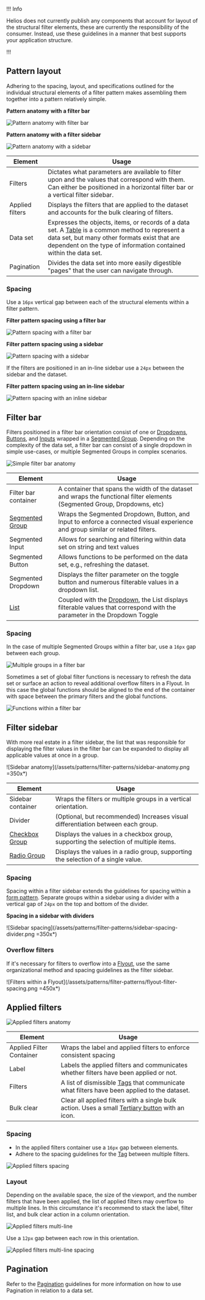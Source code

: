 !!! Info

Helios does not currently publish any components that account for layout of the structural filter elements, these are currently the responsibility of the consumer. Instead, use these guidelines in a manner that best supports your application structure.

!!!

## Pattern layout

Adhering to the spacing, layout, and specifications outlined for the individual structural elements of a filter pattern makes assembling them together into a pattern relatively simple.

**Pattern anatomy with a filter bar**

![Pattern anatomy with filter bar](/assets/patterns/filter-patterns/pattern-anatomy-specific-filter-bar.png)

**Pattern anatomy with a filter sidebar**

![Pattern anatomy with a sidebar](/assets/patterns/filter-patterns/pattern-anatomy-specific-sidebar.png)

| Element | Usage |
|---------|-------|
| Filters | Dictates what parameters are available to filter upon and the values that correspond with them. Can either be positioned in a horizontal filter bar or a vertical filter sidebar. |
| Applied filters | Displays the filters that are applied to the dataset and accounts for the bulk clearing of filters. |
| Data set | Expresses the objects, items, or records of a data set. A [Table](/components/table) is a common method to represent a data set, but many other formats exist that are dependent on the type of information contained within the data set. |
| Pagination | Divides the data set into more easily digestible "pages" that the user can navigate through. |

### Spacing

Use a `16px` vertical gap between each of the structural elements within a filter pattern.

**Filter pattern spacing using a filter bar**

![Pattern spacing with a filter bar](/assets/patterns/filter-patterns/pattern-anatomy-filter-bar-spacing.png)

**Filter pattern spacing using a sidebar**

![Pattern spacing with a sidebar](/assets/patterns/filter-patterns/pattern-anatomy-sidebar-spacing.png)

If the filters are positioned in an in-line sidebar use a `24px` between the sidebar and the dataset.

**Filter pattern spacing using an in-line sidebar**

![Pattern spacing with an inline sidebar](/assets/patterns/filter-patterns/pattern-anatomy-inline-sidebar-spacing.png)

## Filter bar

Filters positioned in a filter bar orientation consist of one or [Dropdowns](/components/dropdown), [Buttons](/components/button), and [Inputs](/components/form/text-input) wrapped in a [Segmented Group](/components/segmented-group). Depending on the complexity of the data set, a filter bar can consist of a single dropdown in simple use-cases, or multiple Segmented Groups in complex scenarios.

![Simple filter bar anatomy](/assets/patterns/filter-patterns/filter-bar-anatomy-01.png)

| Element | Usage |
|---------|-------|
| Filter bar container | A container that spans the width of the dataset and wraps the functional filter elements (Segmented Group, Dropdowns, etc) |
| [Segmented Group](/components/segmented-group) | Wraps the Segmented Dropdown, Button, and Input to enforce a connected visual experience and group similar or related filters. |
| Segmented Input | Allows for searching and filtering within data set on string and text values |
| Segmented Button | Allows functions to be performed on the data set, e.g., refreshing the dataset. |
| Segmented Dropdown | Displays the filter parameter on the toggle button and numerous filterable values in a dropdown list. |
| [List](/components/dropdown#list) | Coupled with the [Dropdown](/components/dropdown), the List displays filterable values that correspond with the parameter in the Dropdown Toggle |

### Spacing

In the case of multiple Segmented Groups within a filter bar, use a `16px` gap between each group.

![Multiple groups in a filter bar](/assets/patterns/filter-patterns/filter-bar-anatomy-02.png)

Sometimes a set of global filter functions is necessary to refresh the data set or surface an action to reveal additional overflow filters in a Flyout. In this case the global functions should be aligned to the end of the container with space between the primary filters and the global functions.

![Functions within a filter bar](/assets/patterns/filter-patterns/filter-bar-anatomy-03.png)

## Filter sidebar

With more real estate in a filter sidebar, the list that was responsible for displaying the filter values in the filter bar can be expanded to display all applicable values at once in a group.

![Sidebar anatomy](/assets/patterns/filter-patterns/sidebar-anatomy.png =350x*)

| Element | Usage |
|---------|-------|
| Sidebar container | Wraps the filters or multiple groups in a vertical orientation. |
| Divider | (Optional, but recommended) Increases visual differentiation between each group. |
| [Checkbox Group](/components/form/checkbox) | Displays the values in a checkbox group, supporting the selection of multiple items. |
| [Radio Group](/components/form/radio) | Displays the values in a radio group, supporting the selection of a single value. |

### Spacing

Spacing within a filter sidebar extends the guidelines for spacing within a [form pattern](/patterns/form-patterns). Separate groups within a sidebar using a divider with a vertical gap of `24px` on the top and bottom of the divider.

**Spacing in a sidebar with dividers**

![Sidebar spacing](/assets/patterns/filter-patterns/sidebar-spacing-divider.png =350x*)

### Overflow filters

If it's necessary for filters to overflow into a [Flyout](/components/flyout), use the same organizational method and spacing guidelines as the filter sidebar.

![Filters within a Flyout](/assets/patterns/filter-patterns/flyout-filter-spacing.png =450x*)

## Applied filters

![Applied filters anatomy](/assets/patterns/filter-patterns/applied-filters-anatomy.png)

| Element | Usage |
|---------|-------|
| Applied Filter Container | Wraps the label and applied filters to enforce consistent spacing |
| Label | Labels the applied filters and communicates whether filters have been applied or not. |
| Filters | A list of dismissible [Tags](/components/tag) that communicate what filters have been applied to the dataset. |
| Bulk clear | Clear all applied filters with a single bulk action. Uses a small [Tertiary button](/components/button) with an icon. |

### Spacing

- In the applied filters container use a `16px` gap between elements.
- Adhere to the spacing guidelines for the [Tag](/components/tag#spacing) between multiple filters.

![Applied filters spacing](/assets/patterns/filter-patterns/applied-filters-spacing.png)

### Layout

Depending on the available space, the size of the viewport, and the number filters that have been applied, the list of applied filters may overflow to multiple lines. In this circumstance it's recommend to stack the label, filter list, and bulk clear action in a column orientation.

![Applied filters multi-line](/assets/patterns/filter-patterns/applied-filters-overflow-layout.png)

Use a `12px` gap between each row in this orientation.

![Applied filters multi-line spacing](/assets/patterns/filter-patterns/applied-filters-overflow-layout-spacing.png)

## Pagination

Refer to the [Pagination](/components/pagination?tab=specifications) guidelines for more information on how to use Pagination in relation to a data set.